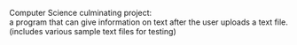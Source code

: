 Computer Science culminating project:   
a program that can give information on text after the user uploads a text file.  
(includes various sample text files for testing)
